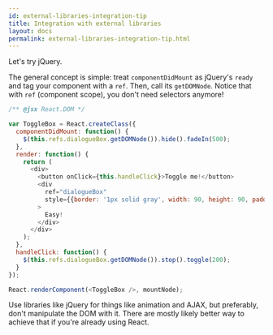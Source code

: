```yaml
---
id: external-libraries-integration-tip
title: Integration with external libraries
layout: docs
permalink: external-libraries-integration-tip.html
---
```


Let's try jQuery.

The general concept is simple: treat `componentDidMount` as jQuery's `ready` and tag your component with a `ref`. Then, call its `getDOMNode`. Notice that with `ref` (component scope), you don't need selectors anymore!

```js
/** @jsx React.DOM */

var ToggleBox = React.createClass({
  componentDidMount: function() {
    $(this.refs.dialogueBox.getDOMNode()).hide().fadeIn(500);
  },
  render: function() {
    return (
      <div>
        <button onClick={this.handleClick}>Toggle me!</button>
        <div
          ref="dialogueBox"
          style={{border: '1px solid gray', width: 90, height: 90, padding: 10}}
        >
          Easy!
        </div>
      </div>
    );
  },
  handleClick: function() {
    $(this.refs.dialogueBox.getDOMNode()).stop().toggle(200);
  }
});

React.renderComponent(<ToggleBox />, mountNode);
```

Use libraries like jQuery for things like animation and AJAX, but preferably, don't manipulate the DOM with it. There are mostly likely better way to achieve that if you're already using React.
